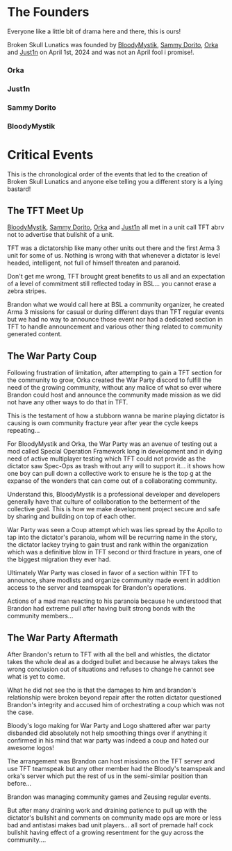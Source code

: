 # The Founders
Everyone like a little bit of drama here and there, this is ours!

Broken Skull Lunatics was founded by [BloodyMystik](https://steamcommunity.com/profiles/76561197971902294/), [Sammy Dorito](https://steamcommunity.com/profiles/76561197971902294/), [Orka](https://steamcommunity.com/profiles/76561198268088665/) and [Just1n](https://steamcommunity.com/id/Just1n_L/) on April 1st, 2024 and was not an April fool i promise!.

### Orka
### Just1n
### Sammy Dorito
### BloodyMystik

# Critical Events
This is the chronological order of the events that led to the creation of Broken Skull Lunatics and anyone else telling you a different story is a lying bastard! 


## The TFT Meet Up
[BloodyMystik](https://steamcommunity.com/profiles/76561197971902294/), [Sammy Dorito](https://steamcommunity.com/profiles/76561197971902294/), [Orka](https://steamcommunity.com/profiles/76561198268088665/) and [Just1n](https://steamcommunity.com/id/Just1n_L/) all met in a unit call TFT abrv not to advertise that bullshit of a unit.

TFT was a dictatorship like many other units out there and the first Arma 3 unit for some of us. Nothing is wrong with that whenever a dictator is level headed, intelligent, not full of himself threaten and paranoid.

Don't get me wrong, TFT brought great benefits to us all and an expectation of a level of commitment still reflected today in BSL... you cannot erase a zebra stripes.

Brandon what we would call here at BSL a community organizer,
he created Arma 3 missions for casual or during different days than TFT regular events but we had no way to announce those event nor had a dedicated section in TFT to handle announcement and various other thing related to community generated content.

## The War Party Coup
Following frustration of limitation, after attempting to gain a TFT section for the community to grow, Orka created the War Party discord to fulfill the need of the growing community, without any malice of what so ever where Brandon could host and announce the community made mission as we did not have any other ways to do that in TFT.

This is the testament of how a stubborn wanna be marine playing dictator is causing is own community fracture year after year the cycle keeps repeating...

For BloodyMystik and Orka, the War Party was an avenue of testing out a mod called Special Operation Framework long in development and in dying need of active multiplayer testing which TFT could not provide as the dictator saw Spec-Ops as trash without any will to support it... it shows how one boy can pull down a collective work to ensure he is the top g at the expanse of the wonders that can come out of a collaborating community.

Understand this, BloodyMystik is a professional developer and developers generally have that culture of collaboration to the betterment of the collective goal. This is how we make development project secure and safe by sharing and building on top of each other.

War Party was seen a Coup attempt which was lies spread by the Apollo to tap into the dictator's paranoia, whom will be recurring name in the story, the dictator lackey trying to gain trust and rank within the organization which was a definitive blow in TFT second or third fracture in years, one of the biggest migration they ever had.

Ultimately War Party was closed in favor of a section within TFT to announce, share modlists and organize community made event in addition access to the server and teamspeak for Brandon's operations.

Actions of a mad man reacting to his paranoia because he understood that Brandon had extreme pull after having built strong bonds with the community members... 

## The War Party Aftermath

After Brandon's return to TFT with all the bell and whistles, the dictator takes the whole deal as a dodged bullet and because he always takes the wrong conclusion out of situations and refuses to change he cannot see what is yet to come. 

What he did not see tho is that the damages to him and brandon's relationship were broken beyond repair after the rotten dictator questioned Brandon's integrity and accused him of orchestrating a coup which was not the case.

Bloody's logo making for War Party and Logo shattered after war party disbanded did absolutely not help smoothing things over if anything it confirmed in his mind that war party was indeed a coup and hated our awesome logos!

The arrangement was Brandon can host missions on the TFT server and use TFT teamspeak but any other member had the Bloody's teamspeak  and orka's server which put the rest of us in the semi-similar position than before...

Brandon was managing community games and Zeusing regular events.

But after many draining work and draining patience to pull up with the dictator's bullshit and comments on community made ops are more or less bad and antistasi makes bad unit players... all sort of premade half cock bullshit having effect of a growing resentment for the guy across the community....

